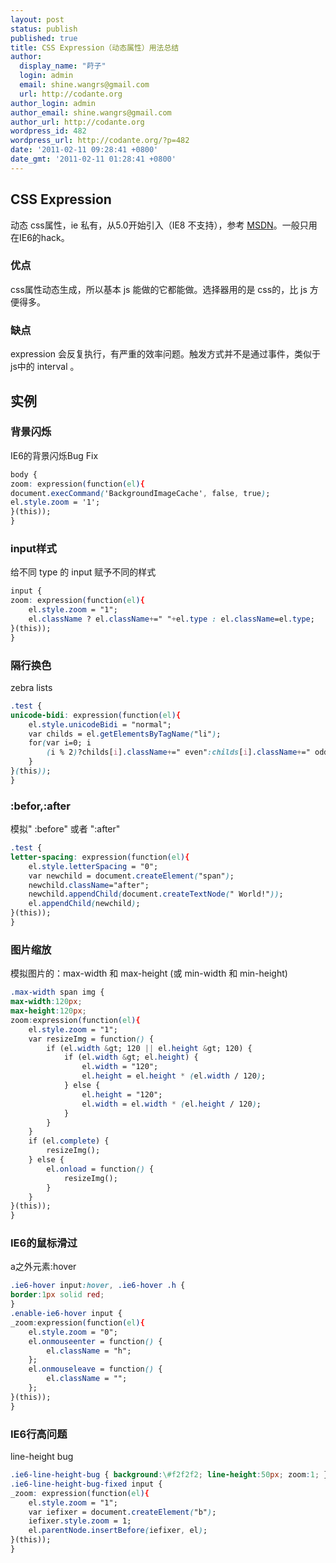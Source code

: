 ```yaml
---
layout: post
status: publish
published: true
title: CSS Expression（动态属性）用法总结
author:
  display_name: "莳子"
  login: admin
  email: shine.wangrs@gmail.com
  url: http://codante.org
author_login: admin
author_email: shine.wangrs@gmail.com
author_url: http://codante.org
wordpress_id: 482
wordpress_url: http://codante.org/?p=482
date: '2011-02-11 09:28:41 +0800'
date_gmt: '2011-02-11 01:28:41 +0800'
---
```


## CSS Expression

动态 css属性，ie 私有，从5.0开始引入（IE8 不支持），参考 [MSDN][0]。一般只用在IE6的hack。

### 优点

css属性动态生成，所以基本 js 能做的它都能做。选择器用的是 css的，比 js 方便得多。

### 缺点

expression 会反复执行，有严重的效率问题。触发方式并不是通过事件，类似于js中的 interval 。

## 实例

### 背景闪烁

IE6的背景闪烁Bug Fix

```css
body {
zoom: expression(function(el){
document.execCommand('BackgroundImageCache', false, true);
el.style.zoom = '1';
}(this));
}
```

### input样式

给不同 type 的 input 赋予不同的样式

```css
input {
zoom: expression(function(el){
    el.style.zoom = "1";
    el.className ? el.className+=" "+el.type : el.className=el.type;
}(this));
}
```

### 隔行换色

zebra lists

```css
.test {
unicode-bidi: expression(function(el){
    el.style.unicodeBidi = "normal";
    var childs = el.getElementsByTagName("li");
    for(var i=0; i
        (i % 2)?childs[i].className+=" even":childs[i].className+=" odd";
    }
}(this));
}
```

### :befor,:after

模拟" :before" 或者 ":after"

```css
.test {
letter-spacing: expression(function(el){
    el.style.letterSpacing = "0";
    var newchild = document.createElement("span");
    newchild.className="after";
    newchild.appendChild(document.createTextNode(" World!"));
    el.appendChild(newchild);
}(this));
}
```

### 图片缩放

模拟图片的：max-width 和 max-height (或 min-width 和 min-height)

```css
.max-width span img {
max-width:120px;
max-height:120px;
zoom:expression(function(el){
    el.style.zoom = "1";
    var resizeImg = function() {
        if (el.width &gt; 120 || el.height &gt; 120) {
            if (el.width &gt; el.height) {
                el.width = "120";
                el.height = el.height * (el.width / 120);
            } else {
                el.height = "120";
                el.width = el.width * (el.height / 120);
            }
        }
    }
    if (el.complete) {
        resizeImg();
    } else {
        el.onload = function() {
            resizeImg();
        }
    }
}(this));
}
```

### IE6的鼠标滑过

a之外元素:hover

```css
.ie6-hover input:hover, .ie6-hover .h {
border:1px solid red;
}
.enable-ie6-hover input {
_zoom:expression(function(el){
    el.style.zoom = "0";
    el.onmouseenter = function() {
        el.className = "h";
    };
    el.onmouseleave = function() {
        el.className = "";
    };
}(this));
}
```

### IE6行高问题

line-height bug

```css
.ie6-line-height-bug { background:\#f2f2f2; line-height:50px; zoom:1; }
.ie6-line-height-bug-fixed input {
_zoom: expression(function(el){
    el.style.zoom = "1";
    var iefixer = document.createElement("b");
    iefixer.style.zoom = 1;
    el.parentNode.insertBefore(iefixer, el);
}(this));
}
```

[0]: http://msdn.microsoft.com/en-us/library/ms537634.aspx